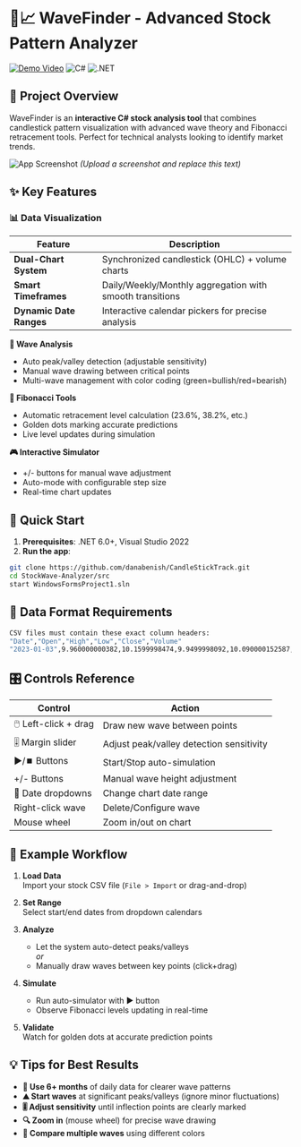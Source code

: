# 🌊📈 WaveFinder - Advanced Stock Pattern Analyzer

[![Demo Video](https://img.shields.io/badge/▶-Watch%20Demo-red?style=for-the-badge&logo=youtube)](https://your-video-link-here.com)
![C#](https://img.shields.io/badge/C%23-239120?style=for-the-badge&logo=c-sharp&logoColor=white)
![.NET](https://img.shields.io/badge/.NET-512BD4?style=for-the-badge&logo=dotnet&logoColor=white)

## 🚀 Project Overview
WaveFinder is an **interactive C# stock analysis tool** that combines candlestick pattern visualization with advanced wave theory and Fibonacci retracement tools. Perfect for technical analysts looking to identify market trends.

![App Screenshot](screenshot.png) *(Upload a screenshot and replace this text)*

## ✨ Key Features

### 📊 Data Visualization
| Feature | Description |
|---------|-------------|
| **Dual-Chart System** | Synchronized candlestick (OHLC) + volume charts |
| **Smart Timeframes** | Daily/Weekly/Monthly aggregation with smooth transitions |
| **Dynamic Date Ranges** | Interactive calendar pickers for precise analysis |

**🌊 Wave Analysis**
- Auto peak/valley detection (adjustable sensitivity)
- Manual wave drawing between critical points
- Multi-wave management with color coding (green=bullish/red=bearish)

**📐 Fibonacci Tools**
- Automatic retracement level calculation (23.6%, 38.2%, etc.)
- Golden dots marking accurate predictions
- Live level updates during simulation

**🎮 Interactive Simulator**
- +/- buttons for manual wave adjustment
- Auto-mode with configurable step size
- Real-time chart updates

## 🚀 Quick Start
1. **Prerequisites**: .NET 6.0+, Visual Studio 2022
2. **Run the app**:
```bash
git clone https://github.com/danabenish/CandleStickTrack.git
cd StockWave-Analyzer/src
start WindowsFormsProject1.sln
```

## 📂 Data Format Requirements
```bash
CSV files must contain these exact column headers:
"Date","Open","High","Low","Close","Volume"
"2023-01-03",9.960000000382,10.1599998474,9.9499998092,10.090000152587,32307
```

## 🎛️ Controls Reference

| Control               | Action                                  |
|-----------------------|-----------------------------------------|
| 🖱️ Left-click + drag  | Draw new wave between points            |
| 🎚️ Margin slider      | Adjust peak/valley detection sensitivity|
| ▶/⏹️ Buttons          | Start/Stop auto-simulation              |
| +/- Buttons           | Manual wave height adjustment           |
| 📅 Date dropdowns      | Change chart date range                 |
| Right-click wave      | Delete/Configure wave                   |
| Mouse wheel           | Zoom in/out on chart                    |

## 📝 Example Workflow

1. **Load Data**  
   Import your stock CSV file (`File > Import` or drag-and-drop)

2. **Set Range**  
   Select start/end dates from dropdown calendars

3. **Analyze**  
   - Let the system auto-detect peaks/valleys  
     *or*  
   - Manually draw waves between key points (click+drag)

4. **Simulate**  
   - Run auto-simulator with ▶ button  
   - Observe Fibonacci levels updating in real-time

5. **Validate**  
   Watch for golden dots at accurate prediction points

## 💡 Tips for Best Results
- **📅 Use 6+ months** of daily data for clearer wave patterns  
- **⛰️ Start waves** at significant peaks/valleys (ignore minor fluctuations)  
- **🎚️ Adjust sensitivity** until inflection points are clearly marked  
- **🔍 Zoom in** (mouse wheel) for precise wave drawing  
- **🔄 Compare multiple waves** using different colors  
